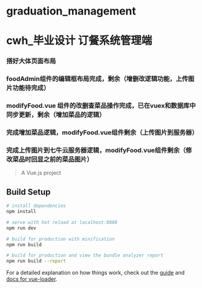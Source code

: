 # graduation_management

# cwh_毕业设计 订餐系统管理端

### 搭好大体页面布局

### foodAdmin组件的编辑框布局完成，剩余（增删改逻辑功能，上传图片功能待完成）

### modifyFood.vue 组件的改删查菜品操作完成，已在vuex和数据库中同步更新，剩余（增加菜品的逻辑）

### 完成增加菜品逻辑，modifyFood.vue组件剩余（上传图片到服务器）

### 完成上传图片到七牛云服务器逻辑，modifyFood.vue组件剩余（修改菜品时回显之前的菜品图片）

> A Vue.js project

## Build Setup

``` bash
# install dependencies
npm install

# serve with hot reload at localhost:8080
npm run dev

# build for production with minification
npm run build

# build for production and view the bundle analyzer report
npm run build --report
```

For a detailed explanation on how things work, check out the [guide](http://vuejs-templates.github.io/webpack/) and [docs for vue-loader](http://vuejs.github.io/vue-loader).
